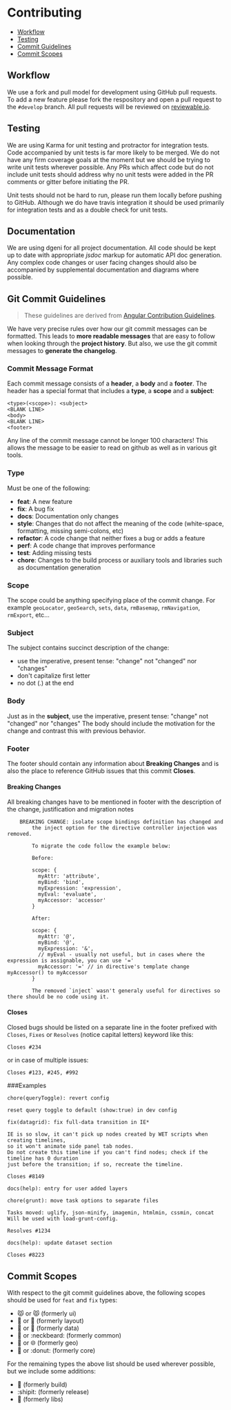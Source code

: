 # Contributing

 - [Workflow](#workflow)
 - [Testing](#testing)
 - [Commit Guidelines](#commit)
 - [Commit Scopes](#commit-scopes)

## <a name="workflow"></a> Workflow

We use a fork and pull model for development using GitHub pull requests.  To add a new feature please fork the respository and open a pull request to the `#develop` branch.  All pull requests will be reviewed on [reviewable.io](https://reviewable.io/).

## <a name="testing"></a> Testing

We are using Karma for unit testing and protractor for integration tests.  Code accompanied by unit tests is far more likely to be merged.  We do not have any firm coverage goals at the moment but we should be trying to write unit tests wherever possible.  Any PRs which affect code but do not include unit tests should address why no unit tests were added in the PR comments or gitter before initiating the PR.

Unit tests should not be hard to run, please run them locally before pushing to GitHub.  Although we do have travis integration it should be used primarily for integration tests and as a double check for unit tests.

## <a name="docs"></a> Documentation

We are using dgeni for all project documentation.  All code should be kept up to date with appropriate *jsdoc* markup for automatic API doc generation.  Any complex code changes or user facing changes should also be accompanied by supplemental documentation and diagrams where possible.

## <a name="commit"></a> Git Commit Guidelines

> These guidelines are derived from [Angular Contribution Guidelines](https://github.com/angular/angular.js/blob/master/CONTRIBUTING.md#-git-commit-guidelines).

We have very precise rules over how our git commit messages can be formatted.  This leads to **more
readable messages** that are easy to follow when looking through the **project history**.  But also, we use the git commit messages to **generate the changelog**.

### Commit Message Format
Each commit message consists of a **header**, a **body** and a **footer**.  The header has a special
format that includes a **type**, a **scope** and a **subject**:

```
<type>(<scope>): <subject>
<BLANK LINE>
<body>
<BLANK LINE>
<footer>
```

Any line of the commit message cannot be longer 100 characters! This allows the message to be easier
to read on github as well as in various git tools.

### Type
Must be one of the following:

* **feat**: A new feature
* **fix**: A bug fix
* **docs**: Documentation only changes
* **style**: Changes that do not affect the meaning of the code (white-space, formatting, missing
  semi-colons, etc)
* **refactor**: A code change that neither fixes a bug or adds a feature
* **perf**: A code change that improves performance
* **test**: Adding missing tests
* **chore**: Changes to the build process or auxiliary tools and libraries such as documentation
  generation

### Scope
The scope could be anything specifying place of the commit change. For example `geoLocator`,
`geoSearch`, `sets`, `data`, `rmBasemap`, `rmNavigation`, `rmExport`, etc...

### Subject
The subject contains succinct description of the change:

* use the imperative, present tense: "change" not "changed" nor "changes"
* don't capitalize first letter
* no dot (.) at the end

### Body
Just as in the **subject**, use the imperative, present tense: "change" not "changed" nor "changes"
The body should include the motivation for the change and contrast this with previous behavior.

### Footer
The footer should contain any information about **Breaking Changes** and is also the place to
reference GitHub issues that this commit **Closes**.

#### Breaking Changes
All breaking changes have to be mentioned in footer with the description of the change, justification and migration notes

```
	BREAKING CHANGE: isolate scope bindings definition has changed and
	    the inject option for the directive controller injection was removed.

	    To migrate the code follow the example below:

	    Before:

	    scope: {
	      myAttr: 'attribute',
	      myBind: 'bind',
	      myExpression: 'expression',
	      myEval: 'evaluate',
	      myAccessor: 'accessor'
	    }

	    After:

	    scope: {
	      myAttr: '@',
	      myBind: '@',
	      myExpression: '&',
	      // myEval - usually not useful, but in cases where the expression is assignable, you can use '='
	      myAccessor: '=' // in directive's template change myAccessor() to myAccessor
	    }

	    The removed `inject` wasn't generaly useful for directives so there should be no code using it.
```

#### Closes
Closed bugs should be listed on a separate line in the footer prefixed with `Closes`, `Fixes` or `Resolves` (notice capital letters) keyword like this:

```
Closes #234
```

or in case of multiple issues:

```
Closes #123, #245, #992
```

###Examples

```
chore(queryToggle): revert config

reset query toggle to default (show:true) in dev config
```

```
fix(datagrid): fix full-data transition in IE*

IE is so slow, it can't pick up nodes created by WET scripts when creating timelines,
so it won't animate side panel tab nodes.
Do not create this timeline if you can't find nodes; check if the timeline has 0 duration
just before the transition; if so, recreate the timeline.

Closes #8149
```

```
docs(help): entry for user added layers
```

```
chore(grunt): move task options to separate files

Tasks moved: uglify, json-minify, imagemin, htmlmin, cssmin, concat
Will be used with load-grunt-config.

Resolves #1234
```

```
docs(help): update dataset section

Closes #8223
```

## <a name="commit-scopes"></a> Commit Scopes

With respect to the git commit guidelines above, the following scopes should be used for `feat` and `fix` types:

- 😾 or :pouting_cat: (formerly ui)
- 🍱 or :bento: (formerly layout)
- 💾 or :floppy_disk: (formerly data)
- 💩 or :neckbeard: (formerly common)
- 🔮 or :globe_with_meridians: (formerly geo)
- 🍩 or :donut: (formerly core)

For the remaining types the above list should be used wherever possible, but we include some additions:

- :tractor: (formerly build)
- :shipit: (formerly release)
- :toilet: (formerly libs)
